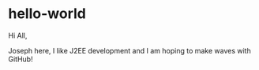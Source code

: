 # hello-world

Hi All,

Joseph here, I like J2EE development and I am hoping to make waves with GitHub!
